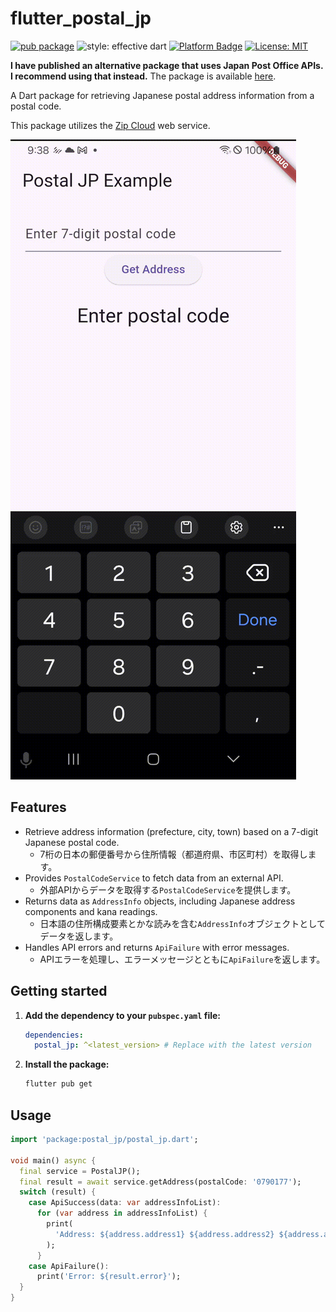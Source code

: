 <!--
This README describes the package. If you publish this package to pub.dev,
this README's contents appear on the landing page for your package.

For information about how to write a good package README, see the guide for
[writing package pages](https://dart.dev/tools/pub/writing-package-pages).

For general information about developing packages, see the Dart guide for
[creating packages](https://dart.dev/guides/libraries/create-packages)
and the Flutter guide for
[developing packages and plugins](https://flutter.dev/to/develop-packages).
-->

# flutter_postal_jp

[![pub package](https://img.shields.io/pub/v/flutter_postal_jp.svg)](https://pub.dev/packages/flutter_postal_jp)
![style: effective dart](https://img.shields.io/badge/style-effective_dart-40c4ff.svg)
[![Platform Badge](https://img.shields.io/badge/platform-android%20|%20ios%20-green.svg)](https://pub.dev/packages/flutter_postal_jp)
[![License: MIT](https://img.shields.io/badge/License-MIT-yellow.svg)](https://opensource.org/licenses/MIT)

__I have published an alternative package that uses Japan Post Office APIs. I recommend using that instead.__
The package is available [here](https://pub.dev/packages/japan_post_api_client).

A Dart package for retrieving Japanese postal address information from a postal code. 

This package utilizes the [Zip Cloud](https://zipcloud.ibsnet.co.jp/) web service.

![demo!](https://raw.githubusercontent.com/satoyan/flutter_postal_jp/refs/heads/master/example/example.gif)

## Features

- Retrieve address information (prefecture, city, town) based on a 7-digit Japanese postal code.
    - 7桁の日本の郵便番号から住所情報（都道府県、市区町村）を取得します。
- Provides `PostalCodeService` to fetch data from an external API.
    - 外部APIからデータを取得する`PostalCodeService`を提供します。
- Returns data as `AddressInfo` objects, including Japanese address components and kana readings.
    - 日本語の住所構成要素とかな読みを含む`AddressInfo`オブジェクトとしてデータを返します。
- Handles API errors and returns `ApiFailure` with error messages.
    - APIエラーを処理し、エラーメッセージとともに`ApiFailure`を返します。


## Getting started

1.  **Add the dependency to your `pubspec.yaml` file:**

    ```yaml
    dependencies:
      postal_jp: ^<latest_version> # Replace with the latest version
    ```

2.  **Install the package:**

    ```bash
    flutter pub get
    ```

## Usage

```dart
import 'package:postal_jp/postal_jp.dart';

void main() async {
  final service = PostalJP();
  final result = await service.getAddress(postalCode: '0790177');
  switch (result) {
    case ApiSuccess(data: var addressInfoList):
      for (var address in addressInfoList) {
        print(
          'Address: ${address.address1} ${address.address2} ${address.address3}',
        );
      }
    case ApiFailure():
      print('Error: ${result.error}');
  }
}
```

